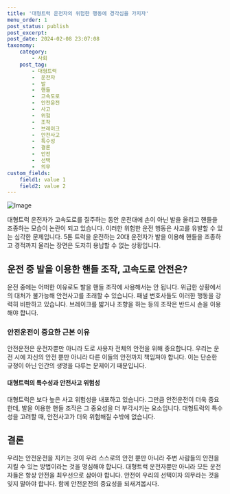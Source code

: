 ```yaml
---
title: '대형트럭 운전자의 위험한 행동에 경각심을 가지자'
menu_order: 1
post_status: publish
post_excerpt: 
post_date: 2024-02-08 23:07:08
taxonomy:
    category:
        - 사회
    post_tag:
        - 대형트럭
        -  운전자
        -  발
        -  핸들
        -  고속도로
        -  안전운전
        -  사고
        -  위험
        -  조작
        -  브레이크
        -  안전사고
        -  특수성
        -  결론
        -  안전
        -  선택
        -  의무
custom_fields:
    field1: value 1
    field2: value 2
---
```


![Image](https://imgnews.pstatic.net/image/029/2024/02/06/0002853967_001_20240206161501054.jpg?type=w647)

대형트럭 운전자가 고속도로를 질주하는 동안 운전대에 손이 아닌 발을 올리고 핸들을 조종하는 모습이 논란이 되고 있습니다. 이러한 위험한 운전 행동은 사고를 유발할 수 있는 심각한 문제입니다. 5톤 트럭을 운전하는 20대 운전자가 발을 이용해 핸들을 조종하고 경적까지 울리는 장면은 도저히 용납할 수 없는 상황입니다.
## 운전 중 발을 이용한 핸들 조작, 고속도로 안전은?
운전 중에는 어떠한 이유로도 발을 핸들 조작에 사용해서는 안 됩니다. 위급한 상황에서의 대처가 불가능해 안전사고를 초래할 수 있습니다. 패널 변호사들도 이러한 행동을 강력히 비판하고 있습니다. 브레이크를 밟거나 조향을 하는 등의 조작은 반드시 손을 이용해야 합니다.
### 안전운전이 중요한 근본 이유
안전운전은 운전자뿐만 아니라 도로 사용자 전체의 안전을 위해 중요합니다. 우리는 운전 시에 자신의 안전 뿐만 아니라 다른 이들의 안전까지 책임져야 합니다. 이는 단순한 규정이 아닌 인간의 생명을 다루는 문제이기 때문입니다.
#### 대형트럭의 특수성과 안전사고 위험성
대형트럭은 보다 높은 사고 위험성을 내포하고 있습니다. 그만큼 안전운전이 더욱 중요한데, 발을 이용한 핸들 조작은 그 중요성을 더 부각시키는 요소입니다. 대형트럭의 특수성을 고려할 때, 안전사고가 더욱 위험해질 수밖에 없습니다.
## 결론
우리는 안전운전을 지키는 것이 우리 스스로의 안전 뿐만 아니라 주변 사람들의 안전을 지킬 수 있는 방법이라는 것을 명심해야 합니다. 대형트럭 운전자뿐만 아니라 모든 운전자들은 항상 안전을 최우선으로 삼아야 합니다. 안전이 우리의 선택이자 의무라는 것을 잊지 말아야 합니다. 함께 안전운전의 중요성을 되새겨봅시다.
